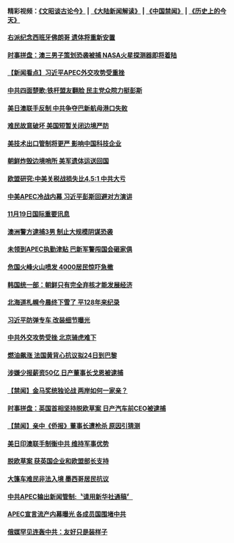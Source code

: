 #### 精彩视频：[《文昭谈古论今》](https://github.com/gfw-breaker/wenzhao/blob/master/README.md?t=11210331) | [《大陆新闻解读》](https://github.com/gfw-breaker/ntdtv-comedy/blob/master/README.md?t=11210331) | [《中国禁闻》](https://github.com/gfw-breaker/ntdtv-news/blob/master/README.md?t=11210331) | [《历史上的今天》](https://github.com/gfw-breaker/today-in-history/blob/master/README.md?t=11210331) 

#### [右派纪念西班牙佛朗哥 遗体将重新安置](../pages/news202/a1400149.md?t=11210331) 

#### [时事拼盘：澳三男子策划恐袭被捕 NASA火星探测器即将着陆](../pages/news202/a1400148.md?t=11210331) 

#### [【新闻看点】习近平APEC外交攻势受重挫](../pages/news202/a1400139.md?t=11210331) 

#### [中共四面楚歌:铁杆盟友翻脸 民主党众院力挺彭斯](../pages/news202/a1400121.md?t=11210331) 


#### [美日澳联手反制 中共争夺巴新航母港口失败](../pages/news202/a1400111.md?t=11210331) 

#### [难民故意破坏 美国短暂关闭边境严防](../pages/news202/a1400110.md?t=11210331) 

#### [美技术出口管制将更严 影响中国科技企业](../pages/news202/a1400109.md?t=11210331) 

#### [朝鲜炸毁边境哨所 美军遗体运送回国](../pages/news202/a1400106.md?t=11210331) 

#### [欧盟研究:中美关税战损失比4.5:1 中共大亏](../pages/news202/a1400104.md?t=11210331) 

#### [中美APEC冷战内幕 习近平彭斯回避对方演讲](../pages/news202/a1400101.md?t=11210331) 


#### [11月19日国际重要讯息](../pages/news202/a1400081.md?t=11210331) 

#### [澳洲警方逮捕3男  制止大规模阴谋恐袭](../pages/news202/a1400080.md?t=11210331) 

#### [未领到APEC执勤津贴 巴新军警闯国会砸家俱](../pages/news202/a1400076.md?t=11210331) 

#### [危国火峰火山喷发 4000居民惊吓急撤](../pages/news202/a1400073.md?t=11210331) 

#### [韩国统一部：朝鲜只有完全弃核才能发展经济](../pages/news202/a1400071.md?t=11210331) 

#### [北海道札幌今晨终下雪了 平128年来纪录](../pages/news202/a1400055.md?t=11210331) 

#### [习近平防弹专车 改装细节曝光](../pages/news202/a1400021.md?t=11210331) 

#### [中共外交攻势受挫 北京骑虎难下](../pages/news202/a1399964.md?t=11210331) 

#### [燃油飙涨 法国黄背心抗议拟24日到巴黎](../pages/news202/a1400011.md?t=11210331) 

#### [涉嫌少报薪资50亿 日产董事长戈恩被逮捕](../pages/news202/a1399957.md?t=11210331) 



#### [【禁闻】金马奖统独论战 两岸如何一家亲？](../pages/news202/a1399994.md?t=11210331) 

#### [时事拼盘：英国首相坚持脱欧草案 日产汽车前CEO被逮捕](../pages/news202/a1399993.md?t=11210331) 

#### [【禁闻】亲中《侨报》董事长遭枪杀  原因引猜测](../pages/news202/a1399990.md?t=11210331) 

#### [美日印澳联手制衡中共  维持军事优势](../pages/news202/a1399972.md?t=11210331) 


#### [脱欧草案 获英国企业和欧盟部长支持](../pages/news202/a1399958.md?t=11210331) 

#### [大篷车难民非法入境 墨西哥居民抗议](../pages/news202/a1399954.md?t=11210331) 

#### [中共APEC输出新闻管制:〝请用新华社通稿〞](../pages/news202/a1399947.md?t=11210331) 


#### [APEC宣言流产内幕曝光 各成员国围堵中共](../pages/news202/a1399933.md?t=11210331) 

#### [俄媒罕见连轰中共：友好只是装样子](../pages/news202/a1399886.md?t=11210331) 

